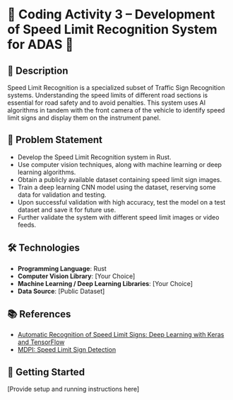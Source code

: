 # 🚗 Coding Activity 3 – Development of Speed Limit Recognition System for ADAS 🛑

## 📝 Description

Speed Limit Recognition is a specialized subset of Traffic Sign Recognition systems. Understanding the speed limits of different road sections is essential for road safety and to avoid penalties. This system uses AI algorithms in tandem with the front camera of the vehicle to identify speed limit signs and display them on the instrument panel.

## 🎯 Problem Statement

- Develop the Speed Limit Recognition system in Rust.
- Use computer vision techniques, along with machine learning or deep learning algorithms.
- Obtain a publicly available dataset containing speed limit sign images.
- Train a deep learning CNN model using the dataset, reserving some data for validation and testing.
- Upon successful validation with high accuracy, test the model on a test dataset and save it for future use.
- Further validate the system with different speed limit images or video feeds.

## 🛠 Technologies

- **Programming Language**: Rust
- **Computer Vision Library**: [Your Choice]
- **Machine Learning / Deep Learning Libraries**: [Your Choice]
- **Data Source**: [Public Dataset]

## 📚 References

- [Automatic Recognition of Speed Limit Signs: Deep Learning with Keras and TensorFlow](https://hackernoon.com/automatic-recognition-of-speed-limit-signs-deep-learning-with-keras-and-tensorflow-310d90af9826)
- [MDPI: Speed Limit Sign Detection](https://www.mdpi.com/2313-433X/3/3/25/htm)

## 🏁 Getting Started

[Provide setup and running instructions here]
